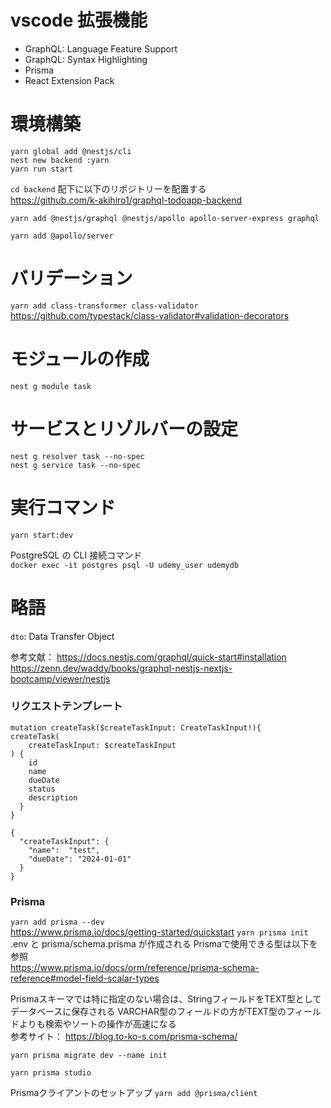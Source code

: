 # vscode 拡張機能
- GraphQL: Language Feature Support
- GraphQL: Syntax Highlighting
- Prisma
- React Extension Pack

# 環境構築
`yarn global add @nestjs/cli`  
`nest new backend :yarn`  
`yarn run start`

`cd backend`
配下に以下のリポジトリーを配置する  
https://github.com/k-akihiro1/graphql-todoapp-backend

`yarn add @nestjs/graphql @nestjs/apollo apollo-server-express graphql`

`yarn add @apollo/server`

# バリデーション
`yarn add class-transformer class-validator`  
https://github.com/typestack/class-validator#validation-decorators

# モジュールの作成

`nest g module task`

# サービスとリゾルバーの設定

`nest g resolver task --no-spec`  
`nest g service task --no-spec`

# 実行コマンド

`yarn start:dev`

PostgreSQL の CLI 接続コマンド  
`docker exec -it postgres psql -U udemy_user udemydb`

# 略語

`dto`: Data Transfer Object

参考文献：
https://docs.nestjs.com/graphql/quick-start#installation
https://zenn.dev/waddy/books/graphql-nestjs-nextjs-bootcamp/viewer/nestjs

### リクエストテンプレート

```
mutation createTask($createTaskInput: CreateTaskInput!){
createTask(
	createTaskInput: $createTaskInput
) {
    id
    name
    dueDate
    status
  	description
  }
}
```

```
{
  "createTaskInput": {
  	"name":  "test",
    "dueDate": "2024-01-01"
  }
}
```

### Prisma
`yarn add prisma --dev`  
https://www.prisma.io/docs/getting-started/quickstart
`yarn prisma init`  
.env と prisma/schema.prisma が作成される
Prismaで使用できる型は以下を参照  
https://www.prisma.io/docs/orm/reference/prisma-schema-reference#model-field-scalar-types

Prismaスキーマでは特に指定のない場合は、StringフィールドをTEXT型としてデータベースに保存される
VARCHAR型のフィールドの方がTEXT型のフィールドよりも検索やソートの操作が高速になる  
参考サイト： https://blog.to-ko-s.com/prisma-schema/

`yarn prisma migrate dev --name init`

`yarn prisma studio`

Prismaクライアントのセットアップ
`yarn add @prisma/client`

